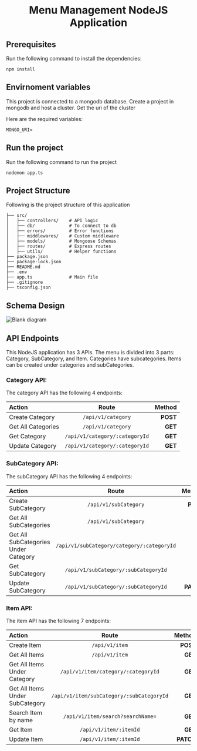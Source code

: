 <h1 display="flex" align="center">Menu Management NodeJS Application</h1>

## Prerequisites

Run the following command to install the dependencies:

```npm install```


## Envirnoment variables

This project is connected to a mongodb database. Create a project in mongodb and host a cluster. Get the uri of the cluster

Here are the required variables:

```MONGO_URI=```


## Run the project

Run the following command to run the project

```nodemon app.ts```


## Project Structure

Following is the project structure of this application

```
├── src/
│   ├── controllers/    # API logic
│   ├── db/             # To connect to db
│   ├── errors/         # Error functions
│   ├── middlewares/    # Custom middleware
│   ├── models/         # Mongoose Schemas
│   ├── routes/         # Express routes
│   ├── utils/          # Helper functions
├── package.json
├── package-lock.json
├── README.md
├── .env
├── app.ts              # Main file
├── .gitignore
├── tsconfig.json
```

## Schema Design

![Blank diagram](https://github.com/user-attachments/assets/45e1ada6-7bcf-4f3d-aeb1-51fbd24da7d8)

## API Endpoints

This NodeJS application has 3 APIs. The menu is divided into 3 parts: Category, SubCategory, and Item. Categories have subcategories. Items can be created under categories and subCategories.

### Category API:

The category API has the following 4 endpoints:

| Action |  Route  | Method |
|:-----|:--------:|------:|
| Create Category   | `/api/v1/category` | **POST** |
| Get All Categories   |  `/api/v1/category`  |   **GET** |
| Get Category   | `/api/v1/category/:categoryId` |    **GET** |
| Update Category   | `/api/v1/category/:categoryId` |    **GET** |

### SubCategory API:

The subCategory API has the following 4 endpoints:

| Action |  Route  | Method |
|:-----|:--------:|------:|
| Create SubCategory   | `/api/v1/subCategory` | **POST** |
| Get All SubCategories   |  `/api/v1/subCategory`  |   **GET** |
| Get All SubCategories Under Category   | `/api/v1/subCategory/category/:categoryId` |    **GET** |
| Get SubCategory   | `/api/v1/subCategory/:subCategoryId` |    **GET** |
| Update SubCategory   | `/api/v1/subCategory/:subCategoryId` |    **PATCH** |



### Item API:

The item API has the following 7 endpoints:

| Action |  Route  | Method |
|:-----|:--------:|------:|
| Create Item   | `/api/v1/item` | **POST** |
| Get All Items   |  `/api/v1/item`  |   **GET** |
| Get All Items Under Category   | `/api/v1/item/category/:categoryId` |    **GET** |
| Get All Items Under SubCategory   | `/api/v1/item/subCategory/:subCategoryId` |    **GET** |
| Search Item by name   | `/api/v1/item/search?searchName=` |    **GET** |
| Get Item   | `/api/v1/item/:itemId` |    **GET** |
| Update Item   | `/api/v1/item/:itemId` |    **PATCH** |
